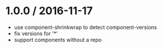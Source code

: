 
1.0.0 / 2016-11-17
==================

 * use component-shrinkwrap to detect component-versions
 * fix versions for '*'
 * support components without a repo


